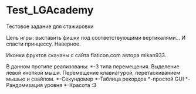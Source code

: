 # Test_LGAcademy
Тестовое задание для стажировки

Цель игры: выставить фишки под соответствующими вертикалями... И спасти принцессу. Наверное.

Иконки фруктов скачаны с сайта flaticon.com автора mikan933.

В данном протипе реализованы:
*-3 типа перемещения. Выделение левой кнопкой мыши. Перемещение клавиатурой, перетаскиванием мышью и свайпом.
*-Секундомер
*-Таблица рекордов
*-простой GUI
*-Рандомизация уровня
*-Красота :З
